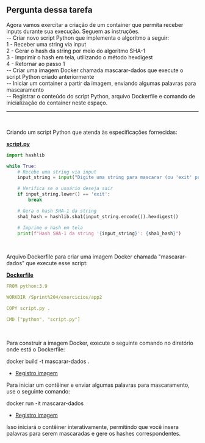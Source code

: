 ## Pergunta dessa tarefa
Agora vamos exercitar a criação de um container que permita receber inputs durante sua execução. Seguem as instruções.  
-- Criar novo script Python que implementa o algoritmo a seguir:  
1 - Receber uma string via input  
2 - Gerar o hash  da string por meio do algoritmo SHA-1  
3 - Imprimir o hash em tela, utilizando o método hexdigest  
4 - Retornar ao passo 1  
-- Criar uma imagem Docker chamada mascarar-dados que execute o script Python criado anteriormente  
--  Iniciar um container a partir da imagem, enviando algumas palavras para mascaramento  
-- Registrar o conteúdo do script Python, arquivo Dockerfile e comando de inicialização do container neste espaço.  

---
<br>

Criando um script Python que atenda às especificações fornecidas: 

**[script.py](app2/script.py)**  

``` python
import hashlib

while True:
    # Recebe uma string via input
    input_string = input("Digite uma string para mascarar (ou 'exit' para sair): ")

    # Verifica se o usuário deseja sair
    if input_string.lower() == 'exit':
        break

    # Gera o hash SHA-1 da string
    sha1_hash = hashlib.sha1(input_string.encode()).hexdigest()

    # Imprime o hash em tela
    print(f"Hash SHA-1 da string '{input_string}': {sha1_hash}")

```

<br>

Arquivo Dockerfile para criar uma imagem Docker chamada "mascarar-dados" que execute esse script:  

**[Dockerfile](app2/Dockerfile)**

``` Yaml
FROM python:3.9

WORKDIR /Sprint%204/exercicios/app2

COPY script.py .

CMD ["python", "script.py"]
```

<br>

Para construir a imagem Docker, execute o seguinte comando no diretório onde está o Dockerfile:

docker build -t mascarar-dados .

- [Registro imagem](docker-build-marcarar.png)

Para iniciar um contêiner e enviar algumas palavras para mascaramento, use o seguinte comando:

docker run -it mascarar-dados

- [Registro imagem](docker-run-mascarar.png)

Isso iniciará o contêiner interativamente, permitindo que você insera palavras para serem mascaradas e gere os hashes correspondentes.